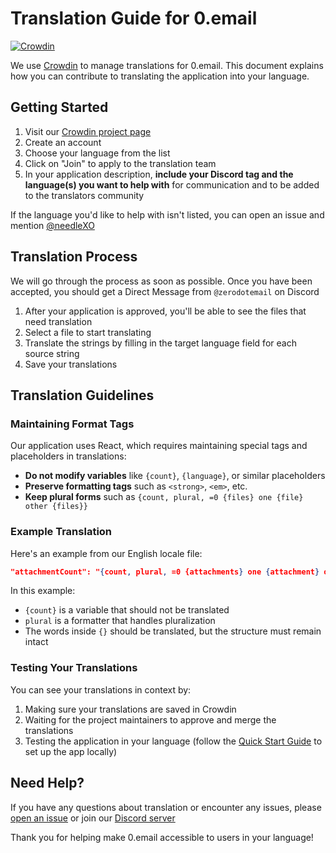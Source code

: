 # Translation Guide for 0.email

[![Crowdin](https://badges.crowdin.net/0email/localized.svg)](https://crowdin.com/project/0email)

We use [Crowdin](https://crowdin.com/project/0email) to manage translations for 0.email. This document explains how you can contribute to translating the application into your language.

## Getting Started

1. Visit our [Crowdin project page](https://crowdin.com/project/0email)
2. Create an account
3. Choose your language from the list
4. Click on "Join" to apply to the translation team
5. In your application description, **include your Discord tag and the language(s) you want to help with** for communication and to be added to the translators community

If the language you'd like to help with isn't listed, you can open an issue and mention [@needleXO](https://github.com/needleXO)

## Translation Process

We will go through the process as soon as possible. Once you have been accepted, you should get a Direct Message from `@zerodotemail` on Discord

1. After your application is approved, you'll be able to see the files that need translation
2. Select a file to start translating
3. Translate the strings by filling in the target language field for each source string
4. Save your translations

## Translation Guidelines

### Maintaining Format Tags

Our application uses React, which requires maintaining special tags and placeholders in translations:

- **Do not modify variables** like `{count}`, `{language}`, or similar placeholders
- **Preserve formatting tags** such as `<strong>`, `<em>`, etc.
- **Keep plural forms** such as `{count, plural, =0 {files} one {file} other {files}}`

### Example Translation

Here's an example from our English locale file:

```json
"attachmentCount": "{count, plural, =0 {attachments} one {attachment} other {attachments}}",
```

In this example:

- `{count}` is a variable that should not be translated
- `plural` is a formatter that handles pluralization
- The words inside `{}` should be translated, but the structure must remain intact

### Testing Your Translations

You can see your translations in context by:

1. Making sure your translations are saved in Crowdin
2. Waiting for the project maintainers to approve and merge the translations
3. Testing the application in your language (follow the [Quick Start Guide](../README.md#quick-start-guide) to set up the app locally)

## Need Help?

If you have any questions about translation or encounter any issues, please [open an issue](https://github.com/Mail-0/Zero/issues) or join our [Discord server](https://discord.gg/NaK85MSzND)

Thank you for helping make 0.email accessible to users in your language!
